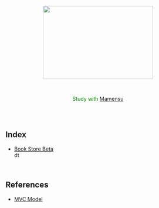 <p align = "center">
  <img src="https://github.com/itsjh1242/Node.js/blob/main/img/node.js.png" width="300" height="200"/>
</p>
<br>
<p align = "center" style = "color: green";>
  Study with <a href = "https://github.com/qqaazz0222"> Mamensu </a>
</p>
<br>
<br>
<h2>
  Index
</h2>
<ul>
  <li> <a href="https://github.com/itsjh1242/Node.js/tree/main/book_store"> Book Store Beta</a> </li>
  <dt>dt</dt>
</ul>
<br>
<h2>
  References
</h2>
<ul>
  <li> <a href="https://gofnrk.tistory.com/">MVC Model</a> </li>
</ul>
